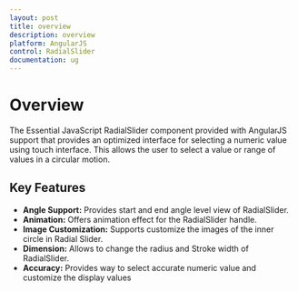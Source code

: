 ```yaml
---
layout: post
title: overview
description: overview
platform: AngularJS
control: RadialSlider
documentation: ug
---
```

# Overview

The Essential JavaScript RadialSlider component provided with AngularJS support that provides an optimized interface for selecting a numeric value using touch interface. This allows the user to select a value or range of values in a circular motion.

## Key Features

*	**Angle Support:** Provides start and end angle level view of RadialSlider.
*	**Animation:** Offers animation effect for the RadialSlider handle.
*	**Image Customization:** Supports customize the images of the inner circle in Radial Slider.
*	**Dimension:** Allows to change the radius and Stroke width of RadialSlider.
*	**Accuracy:** Provides way to select accurate numeric value and customize the display values

